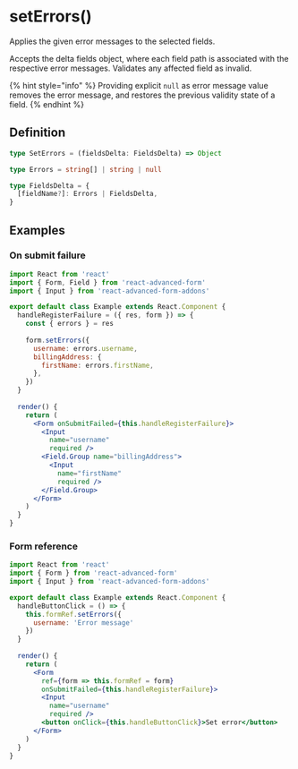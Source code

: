 # setErrors\(\)

Applies the given error messages to the selected fields.

Accepts the delta fields object, where each field path is associated with the respective error messages. Validates any affected field as invalid.

{% hint style="info" %}
Providing explicit `null` as error message value removes the error message, and restores the previous validity state of a field.
{% endhint %}

## Definition

```typescript
type SetErrors = (fieldsDelta: FieldsDelta) => Object

type Errors = string[] | string | null

type FieldsDelta = {
  [fieldName?]: Errors | FieldsDelta,
}
```

## Examples

### On submit failure

```jsx
import React from 'react'
import { Form, Field } from 'react-advanced-form'
import { Input } from 'react-advanced-form-addons'

export default class Example extends React.Component {
  handleRegisterFailure = ({ res, form }) => {
    const { errors } = res
    
    form.setErrors({
      username: errors.username,
      billingAddress: {
        firstName: errors.firstName,
      },
    })
  }
  
  render() {
    return (
      <Form onSubmitFailed={this.handleRegisterFailure}>
        <Input
          name="username"
          required />
        <Field.Group name="billingAddress">
          <Input
            name="firstName"
            required />
        </Field.Group>
      </Form>
    )
  }
}
```

### Form reference

```jsx
import React from 'react'
import { Form } from 'react-advanced-form'
import { Input } from 'react-advanced-form-addons'

export default class Example extends React.Component {
  handleButtonClick = () => {    
    this.formRef.setErrors({
      username: 'Error message'
    })
  }
  
  render() {
    return (
      <Form
        ref={form => this.formRef = form}
        onSubmitFailed={this.handleRegisterFailure}>
        <Input
          name="username"
          required />
        <button onClick={this.handleButtonClick}>Set error</button>
      </Form>
    )
  }
}
```


